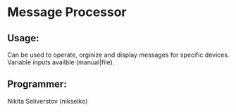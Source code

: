 # Message Processor

## Usage:
Can be used to operate, orginize and display messages for specific devices. Variable inputs availble (manual|file).

## Programmer: 
Nikita Seliverstov (nikselko)
